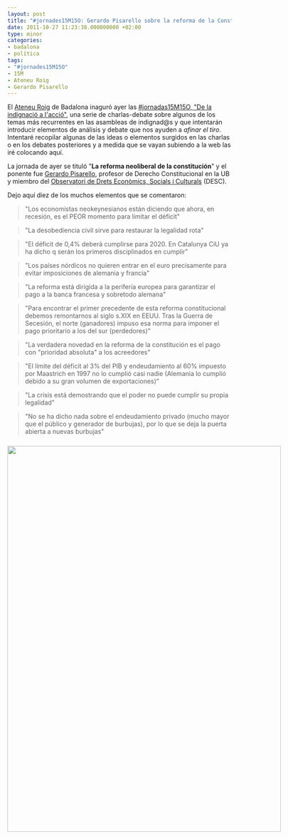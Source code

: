 ```yaml
---
layout: post
title: "#jornades15M15O: Gerardo Pisarello sobre la reforma de la Constitución"
date: 2011-10-27 11:23:38.000000000 +02:00
type: minor
categories:
- badalona
- política
tags:
- "#jornades15M15O"
- 15M
- Ateneu Roig
- Gerardo Pisarello
---
```

<p>El <a href="http://www.roigcultura.cat/">Ateneu Roig</a> de Badalona inaguró ayer las <a href="http://ateneu.roigcultura.cat/2011/10/jornades-de-formacio-15m-15o-de-la.html">#jornadas15M15O, "De la indignació a l'acció"</a>, una serie de charlas-debate sobre algunos de los temas más recurrentes en las asambleas de indignad@s y que intentarán introducir elementos de análisis y debate que nos ayuden a <em>afinar el tiro</em>. Intentaré recopilar algunas de las ideas o elementos surgidos en las charlas o en los debates posteriores y a medida que se vayan subiendo a la web las iré colocando aquí.</p>
<p>La jornada de ayer se tituló "<strong>La reforma neoliberal de la constitución</strong>" y el ponente fue <a href="http://www.rebelion.org/mostrar.php?tipo=5&amp;id=Gerardo%20Pisarello&amp;inicio=0">Gerardo Pisarello</a>, profesor de Derecho Constitucional en la UB y miembro del <a href="http://observatoridesc.org/">Observatori de Drets Econòmics, Socials i Culturals</a> (DESC).</p>
<p>Dejo aquí diez de los muchos elementos que se comentaron:</p>
<blockquote><p>"Los economistas neokeynesianos están diciendo que ahora, en recesión, es el PEOR momento para limitar el déficit"</p></blockquote>
<blockquote><p>"La desobediencia civil sirve para restaurar la legalidad rota"</p></blockquote>
<blockquote><p>"El déficit de 0,4% deberá cumplirse para 2020. En Catalunya CiU ya ha dicho q serán los primeros disciplinados en cumplir"</p></blockquote>
<blockquote><p>"Los países nórdicos no quieren entrar en el euro precisamente para evitar imposiciones de alemania y francia"</p></blockquote>
<blockquote><p>"La reforma está dirigida a la periferia europea para garantizar el pago a la banca francesa y sobretodo alemana"</p></blockquote>
<blockquote><p>"Para encontrar el primer precedente de esta reforma constitucional debemos remontarnos al siglo s.XIX en EEUU. Tras la Guerra de Secesión, el norte (ganadores) impuso esa norma para imponer el pago prioritario a los del sur (perdedores)"</p></blockquote>
<blockquote><p>"La verdadera novedad en la reforma de la constitución es el pago con "prioridad absoluta" a los acreedores"</p></blockquote>
<blockquote><p>"El límite del déficit al 3% del PIB y endeudamiento al 60% impuesto por Maastrich en 1997 no lo cumplió casi nadie (Alemania lo cumplió debido a su gran volumen de exportaciones)"</p></blockquote>
<blockquote><p>"La crisis está demostrando que el poder no puede cumplir su propia legalidad"</p></blockquote>
<blockquote><p>"No se ha dicho nada sobre el endeudamiento privado (mucho mayor que el público y generador de burbujas), por lo que se deja la puerta abierta a nuevas burbujas"</p></blockquote>
<div class="mceTemp mceIEcenter">
<dl id="attachment_1364" class="wp-caption aligncenter" style="width: 625px;">
<dt class="wp-caption-dt"><a href="http://albertolumbreras.com/wp-content/uploads/2011/10/jornades1515O1.png"><img class="size-full wp-image-1364  " style="margin-top: 10px; margin-bottom: 10px;" title="jornades1515O" src="{{ site.baseurl }}/assets/jornades1515O1.png" alt="" width="615" height="867" /></a></dt>
</dl>
</div>
